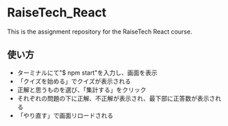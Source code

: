 # RaiseTech_React
This is the assignment repository for the RaiseTech React course.

## 使い方
- ターミナルにて"$ npm start"を入力し、画面を表示
- 「クイズを始める」でクイズが表示される
- 正解と思うものを選び、「集計する」をクリック
- それぞれの問題の下に正解、不正解が表示され、最下部に正答数が表示される
- 「やり直す」で画面リロードされる
